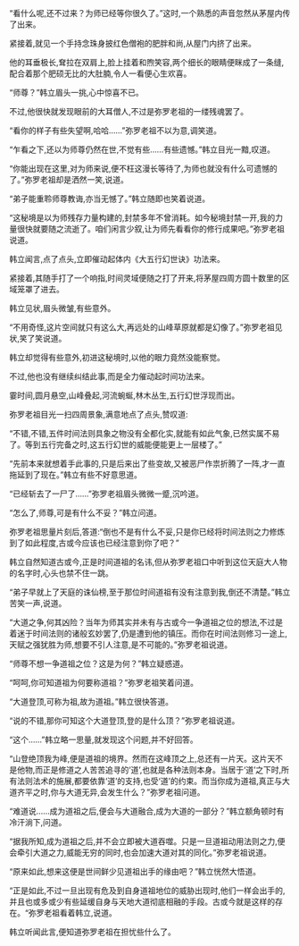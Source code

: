 
“看什么呢,还不过来？为师已经等你很久了。”这时,一个熟悉的声音忽然从茅屋内传了出来。

紧接着,就见一个手持念珠身披红色僧袍的肥胖和尚,从屋门内挤了出来。

他的耳垂极长,耷拉在双肩上,脸上挂着和煦笑容,两个细长的眼睛便眯成了一条缝,配合着那个肥硕无比的大肚腩,令人一看便心生欢喜。

“师尊？”韩立眉头一挑,心中惊喜不已。

不过,他很快就发现眼前的大耳僧人,不过是弥罗老祖的一缕残魂罢了。

“看你的样子有些失望啊,哈哈……”弥罗老祖不以为意,调笑道。

“乍看之下,还以为师尊仍然在世,不觉有些……有些遗憾。”韩立目光一黯,叹道。

“你能出现在这里,对为师来说,便不枉这漫长等待了,为师也就没有什么可遗憾的了。”弥罗老祖却是洒然一笑,说道。

“弟子能重聆师尊教诲,亦当无憾了。”韩立随即也笑着说道。

“这秘境是以为师残存力量构建的,封禁多年不曾消耗。如今秘境封禁一开,我的力量很快就要随之流逝了。咱们闲言少叙,让为师先看看你的修行成果吧。”弥罗老祖说道。

韩立闻言,点了点头,立即催动起体内《大五行幻世诀》功法来。

紧接着,其随手打了一个响指,时间灵域便随之打了开来,将茅屋四周方圆十数里的区域笼罩了进去。

韩立见状,眉头微皱,有些意外。

“不用奇怪,这片空间就只有这么大,再远处的山峰草原就都是幻像了。”弥罗老祖见状,笑了笑说道。

韩立却觉得有些意外,初进这秘境时,以他的眼力竟然没能察觉。

不过,他也没有继续纠结此事,而是全力催动起时间功法来。

霎时间,圆月悬空,山峰叠起,河流蜿蜒,林木丛生,五行幻世浮现而出。

弥罗老祖目光一扫四周景象,满意地点了点头,赞叹道:

“不错,不错,五件时间法则具象之物没有全都化实,就能有如此气象,已然实属不易了。等到五行完备之时,这五行幻世的威能便能更上一层楼了。”

“先前本来就想着手此事的,只是后来出了些变故,又被恶尸作祟折腾了一阵,才一直拖延到了现在。”韩立有些不好意思道。

“已经斩去了一尸了……”弥罗老祖眉头微微一蹙,沉吟道。

“怎么了,师尊,可是有什么不妥？”韩立问道。

弥罗老祖思量片刻后,答道:“倒也不是有什么不妥,只是你已经将时间法则之力修炼到了如此程度,古或今应该也已经注意到你了吧？”

韩立自然知道古或今,正是时间道祖的名讳,但从弥罗老祖口中听到这位天庭大人物的名字时,心头也禁不住一跳。

“弟子早就上了天庭的诛仙榜,至于那位时间道祖有没有注意到我,倒还不清楚。”韩立苦笑一声,说道。

“大道之争,何其凶险？当年为师其实并未有与古或今一争道祖之位的想法,不过是着迷于时间法则的诸般玄妙罢了,仍是遭到他的镇压。而你在时间法则修习一途上,天赋之强犹胜为师,想要不引人注意,是不可能的。”弥罗老祖说道。

“师尊不想一争道祖之位？这是为何？”韩立疑惑道。

“呵呵,你可知道祖为何要称道祖？”弥罗老祖笑着问道。

“大道登顶,可称为祖,故为道祖。”韩立很快答道。

“说的不错,那你可知这个大道登顶,登的是什么顶？”弥罗老祖说道。

“这个……”韩立略一思量,就发现这个问题,并不好回答。

“山登绝顶我为峰,便是道祖的境界。然而在这峰顶之上,总还有一片天。这片天不是他物,而正是修道之人苦苦追寻的‘道’,也就是各种法则本身。当居于‘道’之下时,所有法则法术的施展,都要依靠‘道’的支持,也受‘道’的约束。而当你成为道祖,真正与大道齐平之时,你与大道无异,会发生什么？”弥罗老祖问道。

“难道说……成为道祖之后,便会与大道融合,成为大道的一部分？”韩立额角顿时有冷汗淌下,问道。

“据我所知,成为道祖之后,并不会立即被大道吞噬。只是一旦道祖动用法则之力,便会牵引大道之力,威能无穷的同时,也会加速大道对其的同化。”弥罗老祖说道。

“原来如此,想来这便是世间鲜少见道祖出手的缘由吧？”韩立恍然大悟道。

“正是如此,不过一旦出现有危及到自身道祖地位的威胁出现时,他们一样会出手的,并且也或多或少有些延缓自身与天地大道彻底相融的手段。古或今就是这样的存在。“弥罗老祖看着韩立,说道。

韩立听闻此言,便知道弥罗老祖在担忧些什么了。